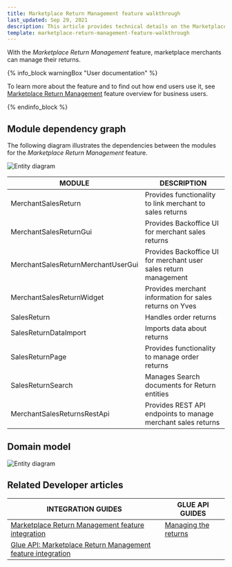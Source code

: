 ```yaml
---
title: Marketplace Return Management feature walkthrough
last_updated: Sep 29, 2021
description: This article provides technical details on the Marketplace Return Management feature.
template: marketplace-return-management-feature-walkthrough
---
```


With the *Marketplace Return Management* feature, marketplace merchants can manage their returns.

{% info_block warningBox "User documentation" %}

To learn more about the feature and to find out how end users use it, see [Marketplace Return Management](/docs/marketplace/user/features/{{page.version}}/marketplace-return-management-feature-overview.html) feature overview for business users.

{% endinfo_block %}

## Module dependency graph

The following diagram illustrates the dependencies between the modules for the *Marketplace Return Management* feature.

![Entity diagram](https://confluence-connect.gliffy.net/embed/image/e12bcdcb-8510-4ebf-80c3-0ee1c3054002.png?utm_medium=live&utm_source=confluence)

| MODULE     | DESCRIPTION                |
|------------|----------------------------|
| MerchantSalesReturn | Provides functionality to link merchant to sales returns   |
| MerchantSalesReturnGui | Provides Backoffice UI for merchant sales returns  |
| MerchantSalesReturnMerchantUserGui | Provides Backoffice UI for merchant user sales return management   |
| MerchantSalesReturnWidget | Provides merchant information for sales returns on Yves   |
| SalesReturn | Handles order returns  |
| SalesReturnDataImport | Imports data about returns   |
| SalesReturnPage | Provides functionality to manage order returns  |
| SalesReturnSearch | Manages Search documents for Return entities   |
| MerchantSalesReturnsRestApi | Provides REST API endpoints to manage merchant sales returns   |

## Domain model

![Entity diagram](https://confluence-connect.gliffy.net/embed/image/9f01ed2f-2be0-4e59-afa3-e56fd8390b51.png?utm_medium=live&utm_source=confluence)

## Related Developer articles

| INTEGRATION GUIDES      | GLUE API GUIDES     |
| -------------------- | -------------- |
| [Marketplace Return Management feature integration](/docs/marketplace/dev/feature-integration-guides/{{page.version}}/marketplace-return-management-feature-integration.html) | [Managing the returns](/docs/marketplace/dev/glue-api-guides/{{page.version}}/managing-the-returns.html) |
| [Glue API: Marketplace Return Management feature integration](/docs/marketplace/dev/feature-integration-guides/{{page.version}}/glue/marketplace-return-management-feature-integration.html) |                                                              |
